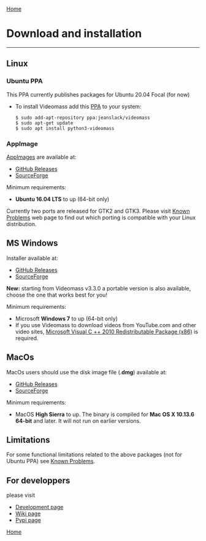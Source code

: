 [Home](index.md)

# Download and installation
--------------

## Linux

### Ubuntu PPA
This PPA currently publishes packages for Ubuntu 20.04 Focal (for now)   

- To install Videomass add this [PPA](https://launchpad.net/~jeanslack/+archive/ubuntu/videomass) 
to your system:   

    `$ sudo add-apt-repository ppa:jeanslack/videomass`   
    `$ sudo apt-get update`   
    `$ sudo apt install python3-videomass` 

### AppImage
[AppImages](https://appimage.org/) are available at: 
- [GitHub Releases](https://github.com/jeanslack/Videomass/releases) 
- [SourceForge](https://sourceforge.net/projects/videomass2/files/)  

Minimum requirements:   
- **Ubuntu 16.04 LTS** to up (64-bit only)

Currently two ports are released for GTK2 and GTK3. Please visit 
[Known Problems](https://jeanslack.github.io/Videomass/known_problems.html)
web page to find out which porting is compatible with your Linux distribution.

## MS Windows
Installer available at:
- [GitHub Releases](https://github.com/jeanslack/Videomass/releases) 
- [SourceForge](https://sourceforge.net/projects/videomass2/files/)   

**New:** starting from Videomass v3.3.0 a portable version is also available, 
choose the one that works best for you!  

Minimum requirements:
- Microsoft **Windows 7** to up (64-bit only)
- If you use Videomass to download videos from YouTube.com and other video 
sites, [Microsoft Visual C ++ 2010 Redistributable Package (x86)](https://www.microsoft.com/en-US/download/details.aspx?id=5555) 
is required.

## MacOs
MacOs users should use the disk image file (.**dmg**) available at:
- [GitHub Releases](https://github.com/jeanslack/Videomass/releases) 
- [SourceForge](https://sourceforge.net/projects/videomass2/files/)     

Minimum requirements:
- MacOS **High Sierra** to up.
The binary is compiled for **Mac OS X 10.13.6 64-bit** and later. 
It will not run on earlier versions.

## Limitations 
For some functional limitations related to the above packages (not for Ubuntu 
PPA) see [Known Problems](https://jeanslack.github.io/Videomass/known_problems.html).   

## For developpers
please visit
- [Development page](https://github.com/jeanslack/Videomass)   
- [Wiki page](https://github.com/jeanslack/Videomass/wiki)   
- [Pypi page](https://pypi.org/project/videomass/)

[Home](index.md)

